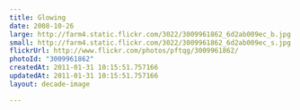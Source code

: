 ```yaml
---
title: Glowing
date: 2008-10-26
large: http://farm4.static.flickr.com/3022/3009961862_6d2ab009ec_b.jpg
small: http://farm4.static.flickr.com/3022/3009961862_6d2ab009ec_s.jpg
flickrUrl: http://www.flickr.com/photos/pftqg/3009961862/
photoId: "3009961862"
createdAt: 2011-01-31 10:15:51.757166
updatedAt: 2011-01-31 10:15:51.757166
layout: decade-image

---
```


